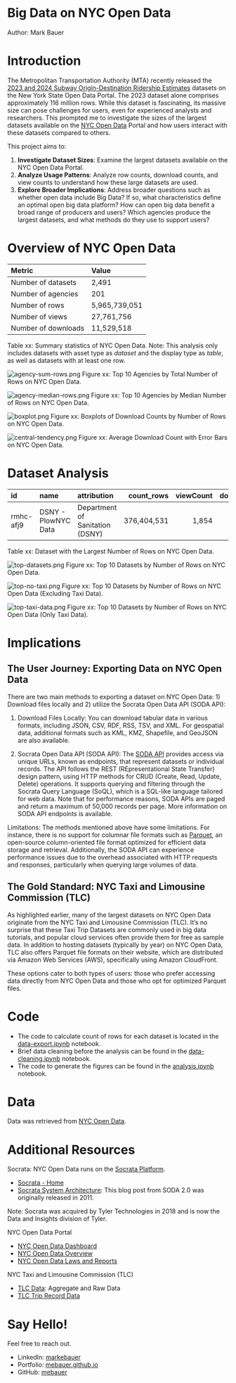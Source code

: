 # Big Data on NYC Open Data
Author: Mark Bauer

# Introduction
The Metropolitan Transportation Authority (MTA) recently released the [2023 and 2024 Subway Origin-Destination Ridership Estimates](https://new.mta.info/article/introducing-subway-origin-destination-ridership-dataset) datasets on the New York State Open Data Portal. The 2023 dataset alone comprises approximately 116 million rows. While this dataset is fascinating, its massive size can pose challenges for users, even for experienced analysts and researchers. This prompted me to investigate the sizes of the largest datasets available on the [NYC Open Data](https://opendata.cityofnewyork.us/) Portal and how users interact with these datasets compared to others.

This project aims to:

1. **Investigate Dataset Sizes**: Examine the largest datasets available on the NYC Open Data Portal.
2. **Analyze Usage Patterns**: Analyze row counts, download counts, and view counts to understand how these large datasets are used.
3. **Explore Broader Implications**: Address broader questions such as whether open data include Big Data? If so, what characteristics define an optimal open big data platform? How can open big data benefit a broad range of producers and users? Which agencies produce the largest datasets, and what methods do they use to support users?

# Overview of NYC Open Data

| Metric              | Value         |
|:--------------------|:--------------|
| Number of datasets  |         2,491 |
| Number of agencies  |           201 |
| Number of rows      | 5,965,739,051 |
| Number of views     |    27,761,756 |
| Number of downloads |    11,529,518 |

Table xx: Summary statistics of NYC Open Data. Note: This analysis only includes datasets with asset type as *dataset* and the display type as *table*, as well as datasets with at least one row.



![agency-sum-rows.png](figures/agency-sum-rows.png)
Figure xx: Top 10 Agencies by Total Number of Rows on NYC Open Data.



![agency-median-rows.png](figures/agency-median-rows.png)
Figure xx: Top 10 Agencies by Median Number of Rows on NYC Open Data.



![boxplot.png](figures/boxplot.png)
Figure xx: Boxplots of Download Counts by Number of Rows on NYC Open Data.



![central-tendency.png](figures/central-tendency.png)
Figure xx: Average Download Count with Error Bars on NYC Open Data.

# Dataset Analysis

| id        | name                | attribution                     |   count_rows |   viewCount |   downloadCount |
|:----------|:--------------------|:--------------------------------|-------------:|------------:|----------------:|
| rmhc-afj9 | DSNY - PlowNYC Data | Department of Sanitation (DSNY) |  376,404,531 |       1,854 |             504 |

Table xx: Dataset with the Largest Number of Rows on NYC Open Data.


![top-datasets.png](figures/top-datasets.png)
Figure xx: Top 10 Datasets by Number of Rows on NYC Open Data.


![top-no-taxi.png](figures/top-no-taxi.png)
Figure xx: Top 10 Datasets by Number of Rows on NYC Open Data (Excluding Taxi Data).


![top-taxi-data.png](figures/top-taxi-data.png)
Figure xx: Top 10 Datasets by Number of Rows on NYC Open Data (Only Taxi Data).



# Implications
## The User Journey: Exporting Data on NYC Open Data
There are two main methods to exporting a dataset on NYC Open Data: 1) Download files locally and 2) utilize the Socrata Open Data API (SODA API):

1) Download Files Locally: You can download tabular data in various formats, including JSON, CSV, RDF, RSS, TSV, and XML. For geospatial data, additional formats such as KML, KMZ, Shapefile, and GeoJSON are also available.

2) Socrata Open Data API (SODA API): The [SODA API](https://dev.socrata.com/docs/endpoints) provides access via unique URLs, known as endpoints, that represent datasets or individual records. The API follows the REST (REpresentational State Transfer) design pattern, using HTTP methods for CRUD (Create, Read, Update, Delete) operations. It supports querying and filtering through the Socrata Query Language (SoQL), which is a SQL-like language tailored for web data. Note that for performance reasons, SODA APIs are paged and return a maximum of 50,000 records per page. More information on SODA API endpoints is available.

Limitations: The methods mentioned above have some limitations. For instance, there is no support for columnar file formats such as [Parquet](https://parquet.apache.org/), an open-source column-oriented file format optimized for efficient data storage and retrieval. Additionally, the SODA API can experience performance issues due to the overhead associated with HTTP requests and responses, particularly when querying large volumes of data.

## The Gold Standard: NYC Taxi and Limousine Commission (TLC)
As highlighted earlier, many of the largest datasets on NYC Open Data originate from the NYC Taxi and Limousine Commission (TLC). It’s no surprise that these Taxi Trip Datasets are commonly used in big data tutorials, and popular cloud services often provide them for free as sample data. In addition to hosting datasets (typically by year) on NYC Open Data, TLC also offers Parquet file formats on their website, which are distributed via Amazon Web Services (AWS), specifically using Amazon CloudFront.

These options cater to both types of users: those who prefer accessing data directly from NYC Open Data and those who opt for optimized Parquet files.

# Code 
- The code to calculate count of rows for each dataset is located in the [data-export.ipynb](https://github.com/mebauer/nyc-open-bigdata/blob/main/data-export.ipynb) notebook.
- Brief data cleaning before the analysis can be found in the [data-cleaning.ipynb](https://github.com/mebauer/nyc-open-bigdata/blob/main/data-cleaning.ipynb) notebook.
- The code to generate the figures can be found in the [analysis.ipynb](https://github.com/mebauer/nyc-open-bigdata/blob/main/analysis.ipynb) notebook.

# Data
Data was retrieved from [NYC Open Data](https://opendata.cityofnewyork.us/).

# Additional Resources

Socrata: NYC Open Data runs on the [Socrata Platform](https://dev.socrata.com/).
- [Socrata - Home](https://dev.socrata.com/)
- [Socrata System Architecture](https://open-source.socrata.com/architecture/): This blog post from SODA 2.0 was originally released in 2011.  

Note: Socrata was acquired by Tyler Technologies in 2018 and is now the Data and Insights division of Tyler.

NYC Open Data Portal
- [NYC Open Data Dashboard](https://opendata.cityofnewyork.us/dashboard/)
- [NYC Open Data Overview](https://opendata.cityofnewyork.us/overview/)
- [NYC Open Data Laws and Reports](https://opendata.cityofnewyork.us/open-data-law/)

NYC Taxi and Limousine Commission (TLC)
- [TLC Data](https://home.nyc.gov/site/tlc/about/data.page): Aggregate and Raw Data
- [TLC Trip Record Data](https://home.nyc.gov/site/tlc/about/tlc-trip-record-data.page)

# Say Hello!
Feel free to reach out.
- LinkedIn: [markebauer](https://www.linkedin.com/in/markebauer/)   
- Portfolio: [mebauer.github.io](https://mebauer.github.io/)
- GitHub: [mebauer](https://github.com/mebauer)
